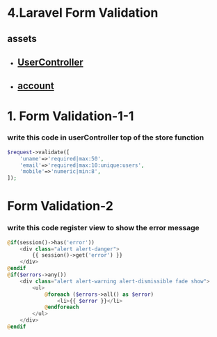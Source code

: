 # 4.Laravel Form Validation

## assets

- ## [UserController](UserController.php)
- ## [account](account.blade.php)

# 1. Form Validation-1-1

### write this code in userController top of the store function

```php
$request->validate([
    'uname'=>'required|max:50',
    'email'=>'required|max:10:unique:users',
    'mobile'=>'numeric|min:8',
]);
```

# Form Validation-2

### write this code register view to show the error message

```php
@if(session()->has('error'))
    <div class="alert alert-danger">
        {{ session()->get('error') }}
    </div>
@endif
@if($errors->any())
    <div class="alert alert-warning alert-dismissible fade show">
        <ul>
            @foreach ($errors->all() as $error)
                <li>{{ $error }}</li>
            @endforeach
        </ul>
    </div>
@endif
```
